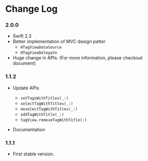 # Change Log

### 2.0.0
- Swift 2.3
- Better implementation of MVC design patter
	- `HTagViewDataSource`
	- `HTagViewDelegate`
- Huge change in APIs. (For more information, please checkout document)

### 1.1.2
- Update APIs

	- `setTagsWithTitles(_:)`
	- `selectTagWithTitles(_:)`
	- `deselectTagWithTitles(_:)`
	- `addTagWithTitle(_:)`
	- `tagView.removeTagWithTitle(:)`
- Documentation


### 1.1.1
- First stable version.
